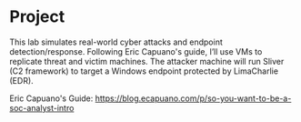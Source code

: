 # Project
This lab simulates real-world cyber attacks and endpoint detection/response. Following Eric Capuano's guide, I’ll use VMs to replicate threat and victim machines. The attacker machine will run Sliver (C2 framework) to target a Windows endpoint protected by LimaCharlie (EDR).

Eric Capuano's Guide: https://blog.ecapuano.com/p/so-you-want-to-be-a-soc-analyst-intro
